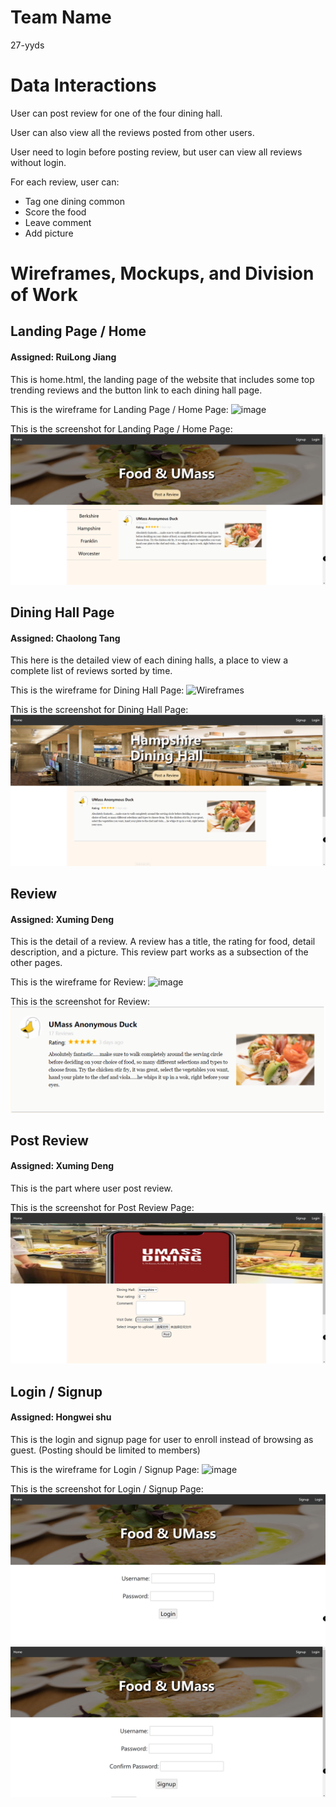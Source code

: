# Team Name
27-yyds

# Data Interactions
User can post review for one of the four dining hall.

User can also view all the reviews posted from other users.

User need to login before posting review, but user can view all reviews without login.

For each review, user can:
- Tag one dining common
- Score the food
- Leave comment
- Add picture


# Wireframes, Mockups, and Division of Work
## Landing Page / Home
#### Assigned: RuiLong Jiang
This is home.html, the landing page of the website that includes some top trending reviews and the button link to each dining hall page.

This is the wireframe for Landing Page / Home Page:
![image](https://user-images.githubusercontent.com/29332774/160207587-f6fb210b-399b-4973-8c2a-c73ea19e741d.png)

This is the screenshot for Landing Page / Home Page:
![Home](./img/home.png)

## Dining Hall Page
#### Assigned: Chaolong Tang
This here is the detailed view of each dining halls, a place to view a complete list of reviews sorted by time.

This is the wireframe for Dining Hall Page:
![Wireframes](https://user-images.githubusercontent.com/29332774/160207689-294d7a72-0c23-4b42-a7b9-b0062df3dfa3.png)

This is the screenshot for Dining Hall Page:
![DiningHall](./img/diningHall.png)

## Review
#### Assigned: Xuming Deng
<!-- This is a subsection of the other pages, basically the review item with ratings photos and review text. -->

This is the detail of a review. A review has a title, the rating for food, detail description, and a picture. This review part works as a subsection of the other pages.

This is the wireframe for Review:
![image](https://user-images.githubusercontent.com/29332774/160207709-ee6e8bdf-5834-40e7-b208-52ace6c71950.png)

This is the screenshot for Review:
![Review](./img/review.png)

## Post Review
#### Assigned: Xuming Deng
This is the part where user post review.

This is the screenshot for Post Review Page:
![Review](./img/postReview.png)

## Login / Signup
#### Assigned: Hongwei shu
This is the login and signup page for user to enroll instead of browsing as guest. (Posting should be limited to members)

This is the wireframe for Login / Signup Page:
![image](https://user-images.githubusercontent.com/29332774/160207722-442432a8-e6d8-4f44-a3fc-1faa62f78823.png)

This is the screenshot for Login / Signup Page:
![Login](./img/login.png)
![Signup](./img/signup.png)
